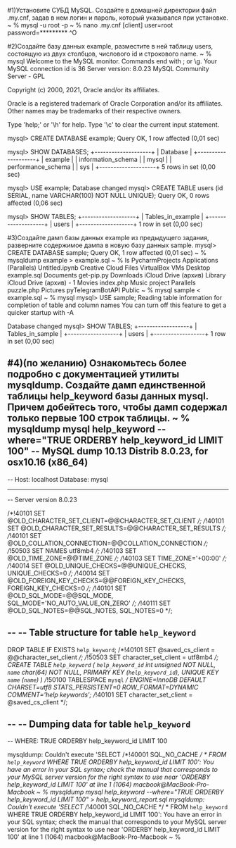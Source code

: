 #1)Установите СУБД MySQL. Создайте в домашней директории файл .my.cnf, задав в нем логин и пароль, который указывался при установке.
 ~ % mysql -u root -p
 ~ % nano .my.cnf
[client]
user=root
password=*********
^O

#2)Создайте базу данных example, разместите в ней таблицу users, состоящую из двух столбцов, числового id и строкового name.
~ % mysql
Welcome to the MySQL monitor.  Commands end with ; or \g.
Your MySQL connection id is 36
Server version: 8.0.23 MySQL Community Server - GPL

Copyright (c) 2000, 2021, Oracle and/or its affiliates.

Oracle is a registered trademark of Oracle Corporation and/or its
affiliates. Other names may be trademarks of their respective
owners.

Type 'help;' or '\h' for help. Type '\c' to clear the current input statement.

mysql> CREATE DATABASE example;
Query OK, 1 row affected (0,01 sec)

mysql> SHOW DATABASES;
+--------------------+
| Database           |
+--------------------+
| example            |
| information_schema |
| mysql              |
| performance_schema |
| sys                |
+--------------------+
5 rows in set (0,00 sec)

mysql> USE example;
Database changed
mysql> CREATE TABLE users (id SERIAL, name VARCHAR(100) NOT NULL UNIQUE);
Query OK, 0 rows affected (0,06 sec)

mysql> SHOW TABLES;
+-------------------+
| Tables_in_example |
+-------------------+
| users             |
+-------------------+
1 row in set (0,00 sec)


#3)Создайте дамп базы данных example из предыдущего задания, разверните содержимое дампа в новую базу данных sample.
mysql> CREATE DATABASE sample;
Query OK, 1 row affected (0,01 sec)
~ % mysqldump example > example.sql
~ % ls
<meta charset="utf-8">		PycharmProjects
Applications (Parallels)	Untitled.ipynb
Creative Cloud Files		VirtualBox VMs
Desktop				example.sql
Documents			get-pip.py
Downloads			iCloud Drive (архив)
Library				iCloud Drive (архив) - 1
Movies				index.php
Music				project
Parallels			puzzle.php
Pictures			pyTelegramBotAPI
Public
~ % mysql sample < example.sql
~ % mysql
mysql> USE sample;
Reading table information for completion of table and column names
You can turn off this feature to get a quicker startup with -A

Database changed
mysql> SHOW TABLES;
+------------------+
| Tables_in_sample |
+------------------+
| users            |
+------------------+
1 row in set (0,00 sec)

#4)(по желанию) Ознакомьтесь более подробно с документацией утилиты mysqldump. Создайте дамп единственной таблицы help_keyword базы данных mysql. Причем добейтесь того, чтобы дамп содержал только первые 100 строк таблицы.
~ % mysqldump mysql help_keyword --where="TRUE ORDERBY help_keyword_id LIMIT 100"
-- MySQL dump 10.13  Distrib 8.0.23, for osx10.16 (x86_64)
--
-- Host: localhost    Database: mysql
-- ------------------------------------------------------
-- Server version	8.0.23

/*!40101 SET @OLD_CHARACTER_SET_CLIENT=@@CHARACTER_SET_CLIENT */;
/*!40101 SET @OLD_CHARACTER_SET_RESULTS=@@CHARACTER_SET_RESULTS */;
/*!40101 SET @OLD_COLLATION_CONNECTION=@@COLLATION_CONNECTION */;
/*!50503 SET NAMES utf8mb4 */;
/*!40103 SET @OLD_TIME_ZONE=@@TIME_ZONE */;
/*!40103 SET TIME_ZONE='+00:00' */;
/*!40014 SET @OLD_UNIQUE_CHECKS=@@UNIQUE_CHECKS, UNIQUE_CHECKS=0 */;
/*!40014 SET @OLD_FOREIGN_KEY_CHECKS=@@FOREIGN_KEY_CHECKS, FOREIGN_KEY_CHECKS=0 */;
/*!40101 SET @OLD_SQL_MODE=@@SQL_MODE, SQL_MODE='NO_AUTO_VALUE_ON_ZERO' */;
/*!40111 SET @OLD_SQL_NOTES=@@SQL_NOTES, SQL_NOTES=0 */;

--
-- Table structure for table `help_keyword`
--

DROP TABLE IF EXISTS `help_keyword`;
/*!40101 SET @saved_cs_client     = @@character_set_client */;
/*!50503 SET character_set_client = utf8mb4 */;
CREATE TABLE `help_keyword` (
  `help_keyword_id` int unsigned NOT NULL,
  `name` char(64) NOT NULL,
  PRIMARY KEY (`help_keyword_id`),
  UNIQUE KEY `name` (`name`)
) /*!50100 TABLESPACE `mysql` */ ENGINE=InnoDB DEFAULT CHARSET=utf8 STATS_PERSISTENT=0 ROW_FORMAT=DYNAMIC COMMENT='help keywords';
/*!40101 SET character_set_client = @saved_cs_client */;

--
-- Dumping data for table `help_keyword`
--
-- WHERE:  TRUE ORDERBY help_keyword_id LIMIT 100

mysqldump: Couldn't execute 'SELECT /*!40001 SQL_NO_CACHE */ * FROM `help_keyword` WHERE TRUE ORDERBY help_keyword_id LIMIT 100': You have an error in your SQL syntax; check the manual that corresponds to your MySQL server version for the right syntax to use near 'ORDERBY help_keyword_id LIMIT 100' at line 1 (1064)
macbook@MacBook-Pro-Macbook ~ % mysqldump mysql help_keyword --where="TRUE ORDERBY help_keyword_id LIMIT 100" > help_keyword_report.sql
mysqldump: Couldn't execute 'SELECT /*!40001 SQL_NO_CACHE */ * FROM `help_keyword` WHERE TRUE ORDERBY help_keyword_id LIMIT 100': You have an error in your SQL syntax; check the manual that corresponds to your MySQL server version for the right syntax to use near 'ORDERBY help_keyword_id LIMIT 100' at line 1 (1064)
macbook@MacBook-Pro-Macbook ~ % 

